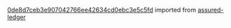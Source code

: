 [0de8d7ceb3e907042766ee42634cd0ebc3e5c5fd](https://github.com/insolar/assured-ledger/commit/0de8d7ceb3e907042766ee42634cd0ebc3e5c5fd) imported from [assured-ledger](https://github.com/insolar/assured-ledger)
